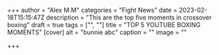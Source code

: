 +++
author = "Alex M.M"
categories = "Fight News"
date = 2023-02-18T15:15:47Z
description = "This are the top five moments in crossover boxing"
draft = true
tags = ["", ""]
title = "TOP 5 YOUTUBE BOXING MOMENTS"
[cover]
alt = "bunnie abc"
caption = ""
image = ""

+++
